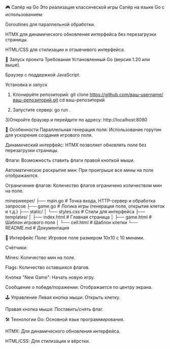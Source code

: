 🎮 Сапёр на Go
Это реализация классической игры Сапёр на языке Go с использованием:

Goroutines для параллельной обработки.

HTMX для динамического обновления интерфейса без перезагрузки страницы.

HTML/CSS для стилизации и отзывчивого интерфейса.

🚀 Запуск проекта
Требования
Установленный Go (версия 1.20 или выше).

Браузер с поддержкой JavaScript.

Установка и запуск
1) Клонируйте репозиторий:
git clone https://github.com/ваш-username/ваш-репозиторий.git
cd ваш-репозиторий

2) Запустите сервер:
go run .

3)Откройте браузер и перейдите по адресу:
http://localhost:8080


🎯 Особенности
Параллельная генерация поля: Использование горутин для ускорения создания игрового поля.

Динамический интерфейс: HTMX позволяет обновлять поле без перезагрузки страницы.

Флаги: Возможность ставить флаги правой кнопкой мыши.

Автоматическое раскрытие мин: При проигрыше все мины на поле отображаются.

Ограничение флагов: Количество флагов ограничено количеством мин на поле.


minesweeper/
├── main.go            # Точка входа, HTTP-сервер и обработка запросов
├── game.go            # Логика игры (генерация поля, открытие клеток и т.д.)
├── static/
│   └── styles.css     # Стили для интерфейса
├── templates/
│   ├── index.html     # Главная страница
│   ├── game.html      # Шаблон игрового поля
│   └── cell.html      # Шаблон клетки
└── README.md          # Документация


🎨 Интерфейс
Поле: Игровое поле размером 10x10 с 10 минами.

Счётчики:

Mines: Количество мин на поле.

Flags: Количество оставшихся флагов.

Кнопка "New Game": Начать новую игру.

Сообщение о победе/поражении: Отображается по центру экрана.


🕹️ Управление
Левая кнопка мыши: Открыть клетку.

Правая кнопка мыши: Поставить/снять флаг.


🛠️ Технологии
Go: Основной язык программирования.

HTMX: Для динамического обновления интерфейса.

HTML/CSS: Для стилизации и вёрстки.